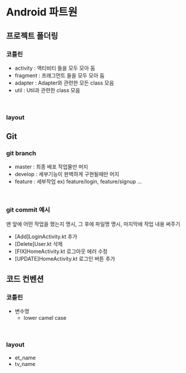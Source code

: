 # Android 파트원 

## 프로젝트 폴더링
### 코틀린
- activity : 액티비티 들을 모두 모아 둠
- fragment : 프래그먼트 들을 모두 모아 둠
- adapter : Adapter와 관련한 모든 class 모음
- util : Util과 관련한 class 모음
</br>

### layout

## Git
### git branch
- master : 최종 배포 작업물만 머지
- develop : 세부기능이 완벽하게 구현될때만 머지
- feature : 세부작업 ex) feature/login, feature/signup ...
</br>

### git commit 예시
맨 앞에 어떤 작업을 했는지 명시, 그 후에 파일명 명시, 마지막에 작업 내용 써주기
- [Add]LoginActivity.kt 추가
- [Delete]User.kt 삭제
- [FIX]HomeActivity.kt 로그아웃 에러 수정
- [UPDATE]HomeActivity.kt 로그인 버튼 추가

## 코드 컨벤션
### 코틀린
- 변수명
  - lower camel case

</br>

### layout
- et_name
- tv_name
